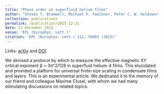 ```yaml
---
title: "Phase order in superfluid helium films"
author: "Steven T. Bramwell, Michael F. Faulkner, Peter C. W. Holdsworth and Andrea Taroni"
collection: publications
permalink: /publication/2015-12-21
date: 21 December 2015
venue: 'EPL (Europhys. Lett.)'
citation: 'EPL (Europhys. Lett.) 112, 56003 (2015)'
---
```


Links: [arXiv](https://arxiv.org/abs/1508.07773) and [DOI](http://doi.org/10.1209/0295-5075/112/56003).

We devised a protocol by which to measure the effective magnetic XY critical exponent β = 3π^2/128 in superfluid helium-4 films. This elucidated and provided a platform for universal finite-size scaling in condensate films and layers. This is an experimental article. We dedicated it to the memory of our friend and colleague Maxime Clusel, with whom we had many stimulating discussions on related topics.
